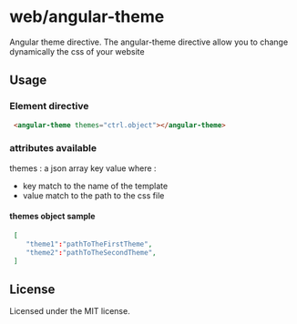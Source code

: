 # web/angular-theme
Angular theme directive.
The angular-theme directive allow you to change dynamically the css of your website

 
## Usage

### Element directive

```html
 <angular-theme themes="ctrl.object"></angular-theme>
```

### attributes available

themes : a json array key value where :
 * key match to the name of the template 
 * value match to the path to the css file 

#### themes object sample

```json
 [
	"theme1":"pathToTheFirstTheme",
	"theme2":"pathToTheSecondTheme",
 ]
```

## License
Licensed under the MIT license.
